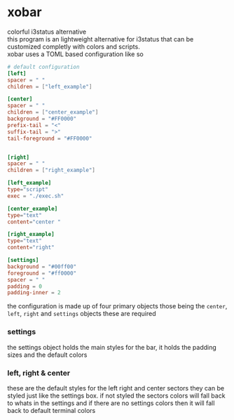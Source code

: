 # xobar

colorful i3status alternative
<br>
this program is an lightweight alternative for i3status that can be customized completly with colors and scripts.
<br>
xobar uses a TOML based configuration like so

```TOML
# default configuration
[left]
spacer = " "
children = ["left_example"]

[center]
spacer = " "
children = ["center_example"]
background = "#FF0000"
prefix-tail = "<"
suffix-tail = ">"
tail-foreground = "#FF0000"


[right]
spacer = " "
children = ["right_example"]

[left_example]
type="script"
exec = "./exec.sh"

[center_example]
type="text"
content="center "

[right_example]
type="text"
content="right"

[settings]
background = "#00ff00"
foreground = "#ff0000"
spacer = " "
padding = 0
padding-inner = 2
```

the configuration is made up of four primary objects those being the `center`, `left`, `right` and `settings` objects these are required

### settings

the settings object holds the main styles for the bar, it holds the padding sizes and the default colors

### left, right & center

these are the default styles for the left right and center sectors they can be styled just like the settings box. if not styled the sectors colors will fall back to whats in the settings and if there are no settings colors then it will fall back to default terminal colors
